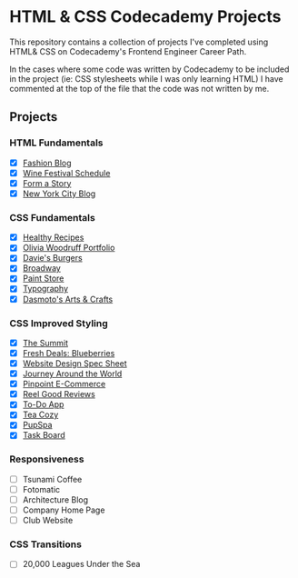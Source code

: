 # HTML & CSS Codecademy Projects #
This repository contains a collection of projects I've completed using HTML& CSS on Codecademy's Frontend Engineer Career Path. 

In the cases where some code was written by Codecademy to be included in the project (ie: CSS stylesheets while I was only learning HTML) I have commented at the top of the file that the code was not written by me.

## Projects ##
### HTML Fundamentals ###
 - [x] [Fashion Blog](https://github.com/emmaclarem/html-css-codecademy-projects/tree/main/Fashion%20Blog)
 - [x] [Wine Festival Schedule](https://github.com/emmaclarem/html-css-codecademy-projects/tree/main/Wine%20Festival%20Schedule)
 - [x] [Form a Story](https://github.com/emmaclarem/html-css-codecademy-projects/tree/main/Form%20a%20Story)
 - [x] [New York City Blog](https://github.com/emmaclarem/html-css-codecademy-projects/tree/main/New%20York%20City%20Blog)

### CSS Fundamentals ###
 - [x] [Healthy Recipes](https://github.com/emmaclarem/html-css-codecademy-projects/tree/main/Healthy%20Recipes)
 - [x] [Olivia Woodruff Portfolio](https://github.com/emmaclarem/html-css-codecademy-projects/tree/main/Olivia%20Woodruff%20Portfolio)
 - [x] [Davie's Burgers](https://github.com/emmaclarem/html-css-codecademy-projects/tree/main/Davie's%20Burgers)
 - [x] [Broadway](https://github.com/emmaclarem/html-css-codecademy-projects/tree/main/Broadway)
 - [x] [Paint Store](https://github.com/emmaclarem/html-css-codecademy-projects/tree/main/Paint%20Store)
 - [x] [Typography](https://github.com/emmaclarem/html-css-codecademy-projects/tree/main/Typography)
 - [x] [Dasmoto's Arts & Crafts](https://github.com/emmaclarem/html-css-codecademy-projects/tree/main/Dasmoto's%20Arts%20%26%20Crafts)

### CSS Improved Styling ###
 - [x] [The Summit](https://github.com/emmaclarem/html-css-codecademy-projects/tree/main/The%20Summit)
 - [x] [Fresh Deals: Blueberries](https://github.com/emmaclarem/html-css-codecademy-projects/tree/main/Fresh%20Deals%20-%20Blueberries)
 - [x] [Website Design Spec Sheet](https://github.com/emmaclarem/html-css-codecademy-projects/tree/main/Website%20Design%20Spec%20Sheet)
 - [x] [Journey Around the World](https://github.com/emmaclarem/html-css-codecademy-projects/tree/main/Journey%20Around%20The%20World)
 - [x] [Pinpoint E-Commerce](https://github.com/emmaclarem/html-css-codecademy-projects/tree/main/Pinpoint%20E-Commerce)
 - [x] [Reel Good Reviews](https://github.com/emmaclarem/html-css-codecademy-projects/tree/main/Reel%20Good%20Reviews)
 - [x] [To-Do App](https://github.com/emmaclarem/html-css-codecademy-projects/tree/main/To-Do%20App)
 - [x] [Tea Cozy](https://github.com/emmaclarem/html-css-codecademy-projects/tree/main/Tea%20Cozy)
 - [x] [PupSpa](https://github.com/emmaclarem/html-css-codecademy-projects/tree/main/PupSpa)
 - [x] [Task Board](https://github.com/emmaclarem/html-css-codecademy-projects/tree/main/Task%20Board)
 
 ### Responsiveness ###
 - [ ] Tsunami Coffee
 - [ ] Fotomatic
 - [ ] Architecture Blog
 - [ ] Company Home Page
 - [ ] Club Website

### CSS Transitions ###
 - [ ] 20,000 Leagues Under the Sea
 
